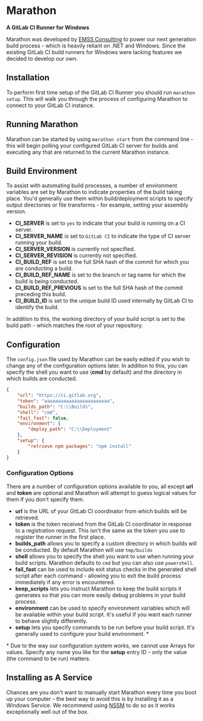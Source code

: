 # Marathon
**A GitLab CI Runner for Windows**

Marathon was developed by [EMSS Consulting](http://www.emss.co.za) to power our next generation build
process - which is heavily reliant on .NET and Windows. Since the existing GitLab CI build runners for
Windows were lacking features we decided to develop our own.

## Installation
To perform first time setup of the GitLab CI Runner you should run `marathon setup`. This will walk you
through the process of configuring Marathon to connect to your GitLab CI instance.

## Running Marathon
Marathon can be started by using `marathon start` from the command line - this will begin polling your
configured GitLab CI server for builds and executing any that are returned to the current Marathon instance.

## Build Environment
To assist with automating build processes, a number of environment variables are set by Marathon to indicate
properties of the build taking place. You'd generally use them within build/deployment scripts to specify
output directories or file transforms - for example, setting your assembly version.

- **CI_SERVER** is set to `yes` to indicate that your build is running on a CI server.
- **CI\_SERVER\_NAME** is set to `GitLab CI` to indicate the type of CI server running your build.
- **CI\_SERVER\_VERSION** is currently not specified.
- **CI\_SERVER\_REVISION** is currently not specified.
- **CI\_BUILD\_REF** is set to the full SHA hash of the commit for which you are conducting a build.
- **CI\_BUILD\_REF\_NAME** is set to the branch or tag name for which the build is being conducted.
- **CI\_BUILD\_REF\_PREVIOUS** is set to the full SHA hash of the commit preceding this build.
- **CI\_BUILD\_ID** is set to the unique build ID used internally by GitLab CI to identify the build.

In addition to this, the working directory of your build script is set to the build path - which matches
the root of your repository.

## Configuration
The `config.json` file used by Marathon can be easily edited if you wish to change any of the configuration
options later. In addition to this, you can specify the shell you want to use (**cmd** by default) and the
directory in which builds are conducted.

```json
{
	"url": "https://ci.gitlab.org",
	"token": "aaaaaaaaaaaaaaaaaaaaaaaa",
	"builds_path": "C:\\Builds",
	"shell": "cmd",
	"fail_fast": false,
	"environment": {
		"deploy_path": "C:\\Deployment"
	},
	"setup": {
		"retrieve npm packages": "npm install"
	}
}
```

### Configuration Options
There are a number of configuration options available to you, all except **url** and **token** are optional
and Marathon will attempt to guess logical values for them if you don't specify them.

 - **url** is the URL of your GitLab CI coordinator from which builds will be retrieved.
 - **token** is the token received from the GitLab CI coordinator in response to a registration request.
   This isn't the same as the token you use to register the runner in the first place.
 - **builds_path** allows you to specify a custom directory in which builds will be conducted.
   By default Marathon will use `tmp/builds`
 - **shell** allows you to specify the shell you want to use when running your build scripts.
   Marathon defaults to `cmd` but you can also use `powershell`.
 - **fail_fast** can be used to include exit status checks in the generated shell script after
   each command - allowing you to exit the build process immediately if any error is encountered.
 - **keep_scripts** lets you instruct Marathon to keep the build scripts it generates so that you
   can more easily debug problems in your build process.
 - **environment** can be used to specify environment variables which will be available within
   your build script. It's useful if you want each runner to behave slightly differently.
 - **setup** lets you specify commands to be run before your build script. It's generally used
   to configure your build environment. \*

 \* Due to the way our configuration system works, we cannot use Arrays for values. Specify any
 name you like for the **setup** entry ID - only the value (the command to be run) matters.

## Installing as A Service
Chances are you don't want to manually start Marathon every time you boot up your computer - the best
way to avoid this is by installing it as a Windows Service. We recommend using [NSSM](http://nssm.cc/)
to do so as it works exceptionally well out of the box.